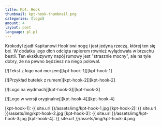 ```yaml
---
title: Kpt. Hook
thumbnail: kpt-hook-thumbnail.png
categories: [logo]
amount: 4
layout: post
language: pl-pl
---
```


Krokodyl zjadł Kapitanowi Hook'owi nogę i jest jedyną rzeczą, której ten się boi. W dodatku jego dłoń odcięta rapierem również wylądowała w brzuchu bestii. Ten ekskluzywny napój rumowy jest "strasznie mocny", ale na tyle dobry, że na pewno będziesz na niego polował.

[![Tekst z logo nad morzem][kpt-hook-1]][kpt-hook-1]

[![Przykład butelek z rumem][kpt-hook-2]][kpt-hook-2]

[![Logo na wydmach][kpt-hook-3]][kpt-hook-3]

[![Logo w wersji oryginalnej][kpt-hook-4]][kpt-hook-4]

[kpt-hook-1]: {{ site.url }}/assets/img/kpt-hook-1.jpg
[kpt-hook-2]: {{ site.url }}/assets/img/kpt-hook-2.jpg
[kpt-hook-3]: {{ site.url }}/assets/img/kpt-hook-3.jpg
[kpt-hook-4]: {{ site.url }}/assets/img/kpt-hook-4.png